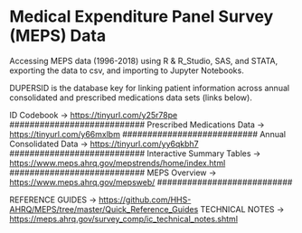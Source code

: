 # Medical Expenditure Panel Survey (MEPS) Data 
Accessing MEPS data (1996-2018) using R & R_Studio, SAS, and STATA, exporting the data to csv, and importing to Jupyter Notebooks.

DUPERSID is the database key for linking patient information across annual consolidated and prescribed medications data sets (links below).

ID Codebook -> https://tinyurl.com/y25r78pe ###########################
Prescribed Medications Data -> https://tinyurl.com/y66mxlbm ###########################
Annual Consolidated Data -> https://tinyurl.com/yy6qkbh7 ###########################
Interactive Summary Tables -> https://www.meps.ahrq.gov/mepstrends/home/index.html ###########################
MEPS Overview -> https://www.meps.ahrq.gov/mepsweb/ ###########################

REFERENCE GUIDES -> https://github.com/HHS-AHRQ/MEPS/tree/master/Quick_Reference_Guides
TECHNICAL NOTES -> https://meps.ahrq.gov/survey_comp/ic_technical_notes.shtml
